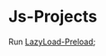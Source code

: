 # Js-Projects

Run [LazyLoad-Preload](https://lukreaver.github.io/Js-Projects/LazyLoad-Preload-Promise/index.html);


